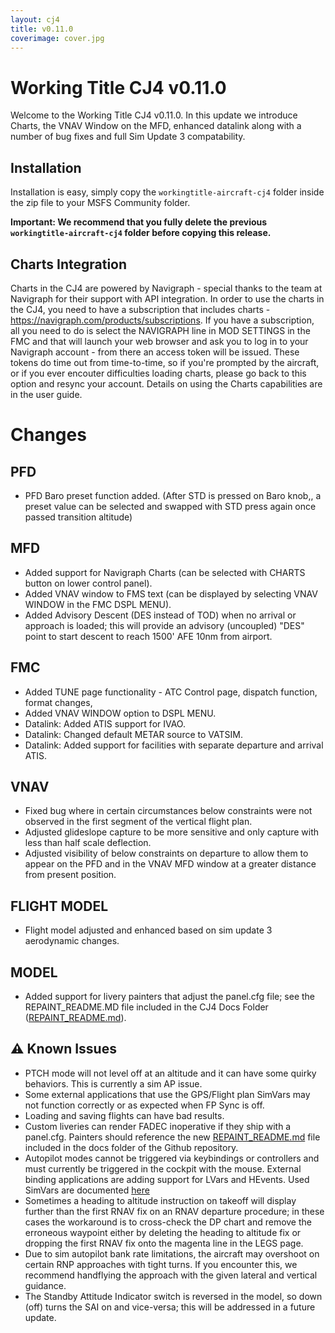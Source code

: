 ```yaml
---
layout: cj4
title: v0.11.0
coverimage: cover.jpg
---
```


# Working Title CJ4 v0.11.0

Welcome to the Working Title CJ4 v0.11.0. In this update we introduce Charts, the VNAV Window on the MFD, enhanced datalink along with a number of bug fixes and full Sim Update 3 compatability.

## Installation
Installation is easy, simply copy the `workingtitle-aircraft-cj4` folder inside the zip file to your MSFS Community folder. 

**Important: We recommend that you fully delete the previous `workingtitle-aircraft-cj4` folder before copying this release.**

## Charts Integration
Charts in the CJ4 are powered by Navigraph - special thanks to the team at Navigraph for their support with API integration. In order to use the charts in the CJ4, you need to have a subscription that includes charts - https://navigraph.com/products/subscriptions. If you have a subscription, all you need to do is select the NAVIGRAPH line in MOD SETTINGS in the FMC and that will launch your web browser and ask you to log in to your Navigraph account - from there an access token will be issued. These tokens do time out from time-to-time, so if you're prompted by the aircraft, or if you ever encouter difficulties loading charts, please go back to this option and resync your account. Details on using the Charts capabilities are in the user guide.

# Changes

## PFD
- PFD Baro preset function added. (After STD is pressed on Baro knob,, a preset value can be selected and swapped with STD press again once passed transition altitude)

## MFD
- Added support for Navigraph Charts (can be selected with CHARTS button on lower control panel).
- Added VNAV window to FMS text (can be displayed by selecting VNAV WINDOW in the FMC DSPL MENU).
- Added Advisory Descent (DES instead of TOD) when no arrival or approach is loaded; this will provide an advisory (uncoupled) "DES" point to start descent to reach 1500' AFE 10nm from airport.

## FMC
- Added TUNE page functionality - ATC Control page, dispatch function, format changes,
- Added VNAV WINDOW option to DSPL MENU.
- Datalink: Added ATIS support for IVAO.
- Datalink: Changed default METAR source to VATSIM.
- Datalink: Added support for facilities with separate departure and arrival ATIS.

## VNAV
- Fixed bug where in certain circumstances below constraints were not observed in the first segment of the vertical flight plan.
- Adjusted glideslope capture to be more sensitive and only capture with less than half scale deflection.
- Adjusted visibility of below constraints on departure to allow them to appear on the PFD and in the VNAV MFD window at a greater distance from present position.

## FLIGHT MODEL
- Flight model adjusted and enhanced based on sim update 3 aerodynamic changes.

## MODEL
- Added support for livery painters that adjust the panel.cfg file; see the REPAINT_README.MD file included in the CJ4 Docs Folder ([REPAINT_README.md](https://github.com/Working-Title-MSFS-Mods/fspackages/blob/main/docs/workingtitle-cj4/REPAINT_README.md)).

## ⚠️ Known Issues
* PTCH mode will not level off at an altitude and it can have some quirky behaviors.  This is currently a sim AP issue.
* Some external applications that use the GPS/Flight plan SimVars may not function correctly or as expected when FP Sync is off.
* Loading and saving flights can have bad results.
* Custom liveries can render FADEC inoperative if they ship with a panel.cfg. Painters should reference the new [REPAINT_README.md](https://github.com/Working-Title-MSFS-Mods/fspackages/blob/main/docs/workingtitle-cj4/REPAINT_README.md) file included in the docs folder of the Github repository.
* Autopilot modes cannot be triggered via keybindings or controllers and must currently be triggered in the cockpit with the mouse. External binding applications are adding support for LVars and HEvents. Used SimVars are documented [here](https://github.com/Working-Title-MSFS-Mods/fspackages/wiki/Sim-Variables)
* Sometimes a heading to altitude instruction on takeoff will display further than the first RNAV fix on an RNAV departure procedure; in these cases the workaround is to cross-check the DP chart and remove the erroneous waypoint either by deleting the heading to altitude fix or dropping the first RNAV fix onto the magenta line in the LEGS page.
* Due to sim autopilot bank rate limitations, the aircraft may overshoot on certain RNP approaches with tight turns. If you encounter this, we recommend handflying the approach with the given lateral and vertical guidance.
* The Standby Attitude Indicator switch is reversed in the model, so down (off) turns the SAI on and vice-versa; this will be addressed in a future update.
